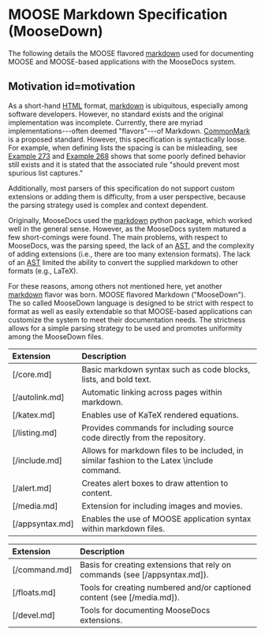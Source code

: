 # MOOSE Markdown Specification (MooseDown)

The following details the MOOSE flavored [markdown] used for documenting MOOSE and
MOOSE-based applications with the MooseDocs system.

## Motivation id=motivation

As a short-hand [HTML] format, [markdown] is ubiquitous, especially among software developers.
However, no standard exists and the original implementation was incomplete. Currently, there are
myriad implementations---often deemed "flavors"---of Markdown. [CommonMark](http://commonmark.org/)
is a proposed standard. However, this specification is syntactically loose. For example, when
defining lists the spacing is can be misleading, see [Example 273](http://spec.commonmark.org/0.28/#example-273) and [Example 268](http://spec.commonmark.org/0.28/#example-268) shows that some poorly defined behavior still
exists and it is stated that the associated rule "should prevent most spurious list captures."

Additionally, most parsers of this
specification do not support custom extensions or adding them is difficulty, from a user
perspective, because the parsing strategy used is complex and context dependent.

Originally, MooseDocs used the [markdown](http://pythonhosted.org/Markdown/) python package, which
worked well in the general sense. However, as the MooseDocs system matured a few short-comings were
found. The main problems, with respect to MooseDocs, was the parsing speed, the lack of an [AST],
and the complexity of adding extensions (i.e., there are too many extension formats). The lack of an
[AST] limited the ability to convert the supplied markdown to other formats (e.g., LaTeX).

For these reasons, among others not mentioned here, yet another [markdown] flavor was born. MOOSE
flavored Markdown ("MooseDown"). The so called MooseDown language is designed to be strict with
respect to format as well as easily extendable so that MOOSE-based applications can customize the
system to meet their documentation needs. The strictness allows for a simple parsing strategy to be
used and promotes uniformity among the MooseDown files.

| Extension | Description |
| :- | :- |
| [/core.md] | Basic markdown syntax such as code blocks, lists, and bold text. |
| [/autolink.md] | Automatic linking across pages within markdown. |
| [/katex.md] | Enables use of KaTeX rendered equations. |
| [/listing.md] | Provides commands for including source code directly from the repository. |
| [/include.md] | Allows for markdown files to be included, in similar fashion to the Latex \include command. |
| [/alert.md] | Creates alert boxes to draw attention to content. |
| [/media.md] | Extension for including images and movies. |
| [/appsyntax.md] | Enables the use of MOOSE application syntax within markdown files. |

| Extension | Description |
| :- | :- |
| [/command.md] | Basis for creating extensions that rely on commands (see [/appsyntax.md]). |
| [/floats.md] | Tools for creating numbered and/or captioned content (see [/media.md]). |
| [/devel.md] | Tools for documenting MooseDocs extensions. |


[AST]: https://en.wikipedia.org/wiki/Abstract_syntax_tree

[HTML]: https://en.wikipedia.org/wiki/HTML

[CommonMark]: http://commonmark.org/

[markdown]: https://en.wikipedia.org/wiki/Markdown
